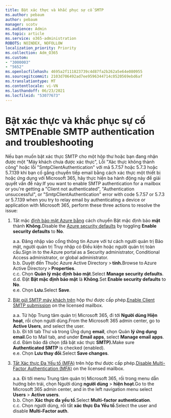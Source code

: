 ```yaml
---
title: Bật xác thực và khắc phục sự cố SMTP
ms.author: pebaum
author: pebaum
manager: scotv
ms.audience: Admin
ms.topic: article
ms.service: o365-administration
ROBOTS: NOINDEX, NOFOLLOW
localization_priority: Priority
ms.collection: Adm_O365
ms.custom:
- "3000003"
- "5652"
ms.openlocfilehash: 4695a2f111823739c4d87fa2b262a5e64e080955
ms.sourcegitcommit: 2103d706492ad7ee9596344714c0520569ebd6af
ms.translationtype: MT
ms.contentlocale: vi-VN
ms.lasthandoff: 06/23/2021
ms.locfileid: "53077673"
---
```

# <a name="enable-smtp-authentication-and-troubleshooting"></a><span data-ttu-id="a7e73-102">Bật xác thực và khắc phục sự cố SMTP</span><span class="sxs-lookup"><span data-stu-id="a7e73-102">Enable SMTP authentication and troubleshooting</span></span>

<span data-ttu-id="a7e73-103">Nếu bạn muốn bật xác thực SMTP cho một hộp thư hoặc bạn đang nhận được một "Máy khách chưa được xác thực", Lỗi "Xác thực không thành công" hoặc lỗi "SmtpClientAuthentication" với mã 5.7.57 hoặc 5.7.3 hoặc 5.7.139 khi bạn cố gắng chuyển tiếp email bằng cách xác thực một thiết bị hoặc ứng dụng với Microsoft 365, hãy thực hiện ba hành động này để giải quyết vấn đề này:</span><span class="sxs-lookup"><span data-stu-id="a7e73-103">If you want to enable SMTP authentication for a mailbox or you're getting a "Client not authenticated", "Authentication unsuccessful", or "SmtpClientAuthentication" error with code 5.7.57 or 5.7.3 or 5.7.139 when you try to relay email by authenticating a device or application with Microsoft 365, perform these three actions to resolve the issue:</span></span>

1. <span data-ttu-id="a7e73-104">Tắt mặc [định bảo mật Azure bằng](/azure/active-directory/fundamentals/concept-fundamentals-security-defaults) cách chuyển Bật mặc định bảo **mật** thành **Không.**</span><span class="sxs-lookup"><span data-stu-id="a7e73-104">Disable the [Azure security defaults](/azure/active-directory/fundamentals/concept-fundamentals-security-defaults) by toggling **Enable security defaults** to **No**.</span></span>

    <span data-ttu-id="a7e73-105">a.</span><span class="sxs-lookup"><span data-stu-id="a7e73-105">a.</span></span> <span data-ttu-id="a7e73-106">Đăng nhập vào cổng thông tin Azure với tư cách người quản trị Bảo mật, người quản trị Truy nhập có Điều kiện hoặc người quản trị toàn cầu.</span><span class="sxs-lookup"><span data-stu-id="a7e73-106">Sign in to the Azure portal as a Security administrator, Conditional Access administrator, or global administrator.</span></span><BR/>
    <span data-ttu-id="a7e73-107">b.</span><span class="sxs-lookup"><span data-stu-id="a7e73-107">b.</span></span> <span data-ttu-id="a7e73-108">Duyệt đến Thuộc Azure Active Directory > **tính.**</span><span class="sxs-lookup"><span data-stu-id="a7e73-108">Browse to Azure Active Directory > **Properties**.</span></span><BR/>
    <span data-ttu-id="a7e73-109">c.</span><span class="sxs-lookup"><span data-stu-id="a7e73-109">c.</span></span> <span data-ttu-id="a7e73-110">Chọn **Quản lý mặc định bảo mật**.</span><span class="sxs-lookup"><span data-stu-id="a7e73-110">Select **Manage security defaults**.</span></span><BR/>
    <span data-ttu-id="a7e73-111">d.</span><span class="sxs-lookup"><span data-stu-id="a7e73-111">d.</span></span> <span data-ttu-id="a7e73-112">Đặt **Bật mặc định bảo mật** là **Không**.</span><span class="sxs-lookup"><span data-stu-id="a7e73-112">Set **Enable security defaults** to **No**.</span></span><BR/>
    <span data-ttu-id="a7e73-113">e.</span><span class="sxs-lookup"><span data-stu-id="a7e73-113">e.</span></span> <span data-ttu-id="a7e73-114">Chọn **Lưu**.</span><span class="sxs-lookup"><span data-stu-id="a7e73-114">Select **Save**.</span></span>

2. <span data-ttu-id="a7e73-115">[Bật gửi SMTP máy khách trên](/exchange/clients-and-mobile-in-exchange-online/authenticated-client-smtp-submission#enable-smtp-auth-for-specific-mailboxes) hộp thư được cấp phép.</span><span class="sxs-lookup"><span data-stu-id="a7e73-115">[Enable Client SMTP submission](/exchange/clients-and-mobile-in-exchange-online/authenticated-client-smtp-submission#enable-smtp-auth-for-specific-mailboxes) on the licensed mailbox.</span></span>

    <span data-ttu-id="a7e73-116">a.</span><span class="sxs-lookup"><span data-stu-id="a7e73-116">a.</span></span> <span data-ttu-id="a7e73-117">Từ hộp Trung tâm quản trị Microsoft 365, đi tới **Người dùng Hiện hoạt**, rồi chọn người dùng.</span><span class="sxs-lookup"><span data-stu-id="a7e73-117">From the Microsoft 365 admin center, go to **Active Users**, and select the user.</span></span><BR/>
    <span data-ttu-id="a7e73-118">b.</span><span class="sxs-lookup"><span data-stu-id="a7e73-118">b.</span></span> <span data-ttu-id="a7e73-119">Đi tới tab Thư và trong Ứng dụng **email**, chọn Quản **lý ứng dụng email**.</span><span class="sxs-lookup"><span data-stu-id="a7e73-119">Go to Mail tab, and under **Email apps**, select **Manage email apps**.</span></span><BR/>
    <span data-ttu-id="a7e73-120">d.</span><span class="sxs-lookup"><span data-stu-id="a7e73-120">d.</span></span> <span data-ttu-id="a7e73-121">Đảm bảo đã chọn (đã bật xác thực **SMTP).**</span><span class="sxs-lookup"><span data-stu-id="a7e73-121">Make sure **Authenticated SMTP** is checked (enabled).</span></span><BR/>
    <span data-ttu-id="a7e73-122">e.</span><span class="sxs-lookup"><span data-stu-id="a7e73-122">e.</span></span> <span data-ttu-id="a7e73-123">Chọn **Lưu thay đổi**.</span><span class="sxs-lookup"><span data-stu-id="a7e73-123">Select **Save changes**.</span></span><BR/>

3. <span data-ttu-id="a7e73-124">[Tắt Xác thực Đa Yếu tố (MFA)](/microsoft-365/admin/security-and-compliance/set-up-multi-factor-authentication#turn-off-legacy-per-user-mfa) trên hộp thư được cấp phép.</span><span class="sxs-lookup"><span data-stu-id="a7e73-124">[Disable Multi-Factor Authentication (MFA)](/microsoft-365/admin/security-and-compliance/set-up-multi-factor-authentication#turn-off-legacy-per-user-mfa) on the licensed mailbox.</span></span>

    <span data-ttu-id="a7e73-125">a.</span><span class="sxs-lookup"><span data-stu-id="a7e73-125">a.</span></span> <span data-ttu-id="a7e73-126">Đi tới menu Trung tâm quản trị Microsoft 365, rồi trong menu dẫn hướng bên trái, chọn Người dùng **người dùng**  >  **hiện hoạt**.</span><span class="sxs-lookup"><span data-stu-id="a7e73-126">Go to the Microsoft 365 admin center, and in the left navigation menu select **Users** > **Active users**.</span></span><BR/>
    <span data-ttu-id="a7e73-127">b.</span><span class="sxs-lookup"><span data-stu-id="a7e73-127">b.</span></span> <span data-ttu-id="a7e73-128">Chọn **Xác thực đa yếu tố**.</span><span class="sxs-lookup"><span data-stu-id="a7e73-128">Select **Multi-factor authentication**.</span></span><BR/>
    <span data-ttu-id="a7e73-129">c.</span><span class="sxs-lookup"><span data-stu-id="a7e73-129">c.</span></span> <span data-ttu-id="a7e73-130">Chọn người dùng, rồi tắt **xác thực Đa Yếu tố**.</span><span class="sxs-lookup"><span data-stu-id="a7e73-130">Select the user and disable **Multi-Factor auth**.</span></span><BR/>
